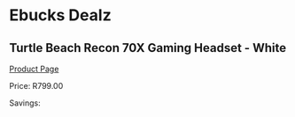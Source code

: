 
# Ebucks Dealz
## Turtle Beach Recon 70X Gaming Headset - White
[Product Page](https://www.ebucks.com/web/shop/productSelected.do?prodId=1193389496&catId=1193873409)

Price: R799.00

Savings: 


	